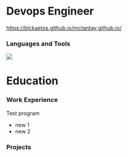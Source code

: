 # Devops Engineer
https://blckaetos.github.io/mctantay.github.io/

### Languages and Tools
  <img src="https://cdn.jsdelivr.net/gh/devicons/devicon@latest/icons/amazonwebservices/amazonwebservices-original-wordmark.svg" />
          


# Education

### Work Experience
Test program
- new 1
- new 2

### Projects


